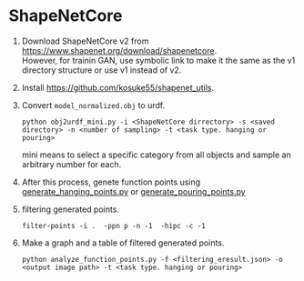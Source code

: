 # ShapeNetCore

1. Download ShapeNetCore v2 from https://www.shapenet.org/download/shapenetcore.  
   However, for trainin GAN, use symbolic link to make it the same as the v1 directory structure or use v1 instead of v2.  

2. Install https://github.com/kosuke55/shapenet_utils.

3. Convert `model_normalized.obj` to urdf.  
   ```
   python obj2urdf_mini.py -i <ShapeNetCore dirrectory> -s <saved directory> -n <number of sampling> -t <task type. hanging or pouring>
   ```
   mini means to select a specific category from all objects and sample an arbitrary number for each.

4. After this process, genete function points using  
    [generate_hanging_points.py](../../hanging_points_generator/generate_hanging_points.py) or [generate_pouring_points.py](../../hanging_points_generator/generate_pouring_points.py)  

5. filtering generated points.
    ```
    filter-points -i .  -ppn p -n -1  -hipc -c -1
    ```

6. Make a graph and a table of filtered generated points.
   ```
   python analyze_function_points.py -f <filtering_eresult.json> -o <output image path> -t <task type. hanging or pouring>
   ```
